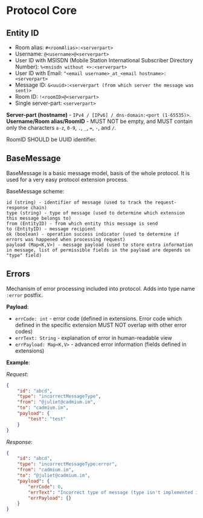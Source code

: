 # Protocol Core

## Entity ID
* Room alias: `#<roomAlias>:<serverpart>`
* Username: `@<username>@<serverpart>`
* User ID with MSISDN (Mobile Station International Subscriber Directory Number): `%<msisdn without +>:<serverpart>`
* User ID with Email: `^<email username>_at_<email hostname>:<serverpart>`
* Message ID: `&<uuid>:<serverpart (from which server the message was sent)>`
* Room ID: `!<roomID>@<serverpart>`
* Single server-part: `<serverpart>`

**Server-part (hostname)** - `IPv4 / [IPv6] / dns-domain:<port (1-65535)>`.  
**Username/Room alias/RoomID** - MUST NOT be empty, and MUST contain only the characters `a-z`, `0-9`, `.`, `_`, `=`, `-`, and `/`.

RoomID SHOULD be UUID identifier.

## BaseMessage
BaseMessage is a basic message model, basis of the whole protocol. It is used for a very easy protocol extension process.

BaseMessage scheme:
```
id (string) - identifier of message (used to track the request-response chain)
type (string) - type of message (used to determine which extension this message belongs to)
from (EntityID) - from which entity this message is send
to (EntityID) - message recipient
ok (boolean) - operation success indicator (used to determine if errors was happened when processing request)
payload (Map<K,V>) - message payload (used to store extra information in message, list of permissible fields in the payload are depends on "type" field)
```

## Errors
Mechanism of error processing included into protocol.
Adds into type name `:error` postfix.

**Payload**:
* `errCode: int` - error code (defined in extensions. Error code which defined in the specific extension MUST NOT overlap with other error codes)
* `errText: String` - explanation of error in human-readable view
* `errPayload: Map<K,V>` - advanced error information (fields defined in extensions)

**Example**:  

*Request*:
```json
{
    "id": "abcd",
    "type": "incorrectMessageType",
    "from": "@juliet@cadmium.im",
    "to": "cadmium.im",
    "payload": {
        "test": "test"
    }
}
```

*Response*:
```json
{
    "id": "abcd",
    "type": "incorrectMessageType:error",
    "from": "cadmium.im",
    "to": "@juliet@cadmium.im",
    "payload": {
        "errCode": 0,
        "errText": "Incorrect type of message (type isn't implemented in the server)",
        "errPayload": {}
    }
}
```
